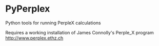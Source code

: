 # PyPerplex
Python tools for running PerpleX calculations

Requires a working installation of James Connolly's Perple_X program http://www.perplex.ethz.ch
